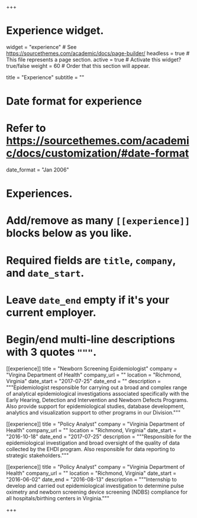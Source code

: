 +++
# Experience widget.
widget = "experience"  # See https://sourcethemes.com/academic/docs/page-builder/
headless = true  # This file represents a page section.
active = true  # Activate this widget? true/false
weight = 60  # Order that this section will appear.

title = "Experience"
subtitle = ""

# Date format for experience
#   Refer to https://sourcethemes.com/academic/docs/customization/#date-format
date_format = "Jan 2006"

# Experiences.
#   Add/remove as many `[[experience]]` blocks below as you like.
#   Required fields are `title`, `company`, and `date_start`.
#   Leave `date_end` empty if it's your current employer.
#   Begin/end multi-line descriptions with 3 quotes `"""`.


[[experience]]
  title = "Newborn Screening Epidemiologist"
  company = "Virgina Department of Health"
  company_url = ""
  location = "Richmond, Virginia"
  date_start = "2017-07-25"
  date_end = ""
  description = """Epidemiologist responsible for carrying out a broad and complex range of analytical epidemiological investigations associated specifically with the Early Hearing, Detection and Intervention and Newborn Defects Programs. Also provide support for epidemiological studies, database development, analytics and visualization support to other programs in our Division."""

[[experience]]
  title = "Policy Analyst"
  company = "Virginia Department of Health"
  company_url = ""
  location = "Richmond, Virginia"
  date_start = "2016-10-18"
  date_end = "2017-07-25"
  description = """Responsible for the epidemiological investigation and broad oversight of the quality of data collected by the EHDI program. Also responsible for data reporting to strategic stakeholders."""


[[experience]]
  title = "Policy Analyst"
  company = "Virginia Department of Health"
  company_url = ""
  location = "Richmond, Virginia"
  date_start = "2016-06-02"
  date_end = "2016-08-13"
  description = """Internship to develop and carried out epidemiological investigation to determine pulse oximetry and newborn screening device screening (NDBS) compliance for all hospitals/birthing centers in Virginia."""
  
+++
